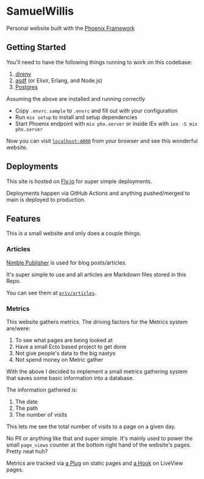 # SamuelWillis

Personal website built with the [Phoenix
Framework](https://www.phoenixframework.org/)

## Getting Started

You'll need to have the following things running to work on this codebase:

1. [direnv](#direnv)
1. [asdf](#asdf) (or Elixir, Erlang, and Node.js)
1. [Postgres](#postgres)

Assuming the above are installed and running correctly

* Copy `.envrc.sample` to `.envrc` and fill out with your configuration
* Run `mix setup` to install and setup dependencies
* Start Phoenix endpoint with `mix phx.server` or inside IEx with
    `iex -S mix phx.server`

Now you can visit [`localhost:4000`](http://localhost:4000) from your browser and see this wonderful website.

## Deployments

This site is hosted on [Fly.io](https://fly.io/) for super simple deployments.

Deployments happen via GitHub Actions and anything pushed/merged to main is deployed to production.

## Features

This is a small website and only does a couple things.

### Articles

[Nimble Publisher](https://hexdocs.pm/nimble_publisher/NimblePublisher.html) is used for blog posts/articles.

It's super simple to use and all articles are Markdown files stored in this Repo.

You can see them at [`priv/articles`](./priv/articles).

### Metrics

This website gathers metrics. The driving factors for the Metrics system
are/were:

1. To see what pages are being looked at
2. Have a small Ecto based project to get done
3. Not give people's data to the big nastys
4. Not spend money on Metric gather

With the above I decided to implement a small metrics gathering system that
saves some basic information into a database.

The information gathered is:

1. The date
2. The path
3. The number of visits

This lets me see the total number of visits to a page on a given day.

No PII or anything like that and super simple.
It's mainly used to power the small `page_views` counter at the bottom right
hand of the website's pages.
Pretty neat huh?

Metrics are tracked via [a Plug](./lib/samuel_willis_web/plugs/track_metrics.ex)
on static pages and [a Hook](./lib/samuel_willis_web/hooks/track_metrics.ex) on
LiveView pages.
